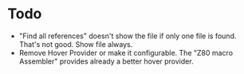 # Todo

- "Find all references" doesn't show the file if only one file is found. That's not good. Show file always.
- Remove Hover Provider or make it configurable. The "Z80 macro Assembler" provides already a better hover provider.